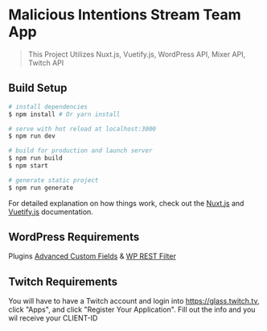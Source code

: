 # Malicious Intentions Stream Team App

> This Project Utilizes Nuxt.js, Vuetify.js, WordPress API, Mixer API, Twitch API

## Build Setup

``` bash
# install dependencies
$ npm install # Or yarn install

# serve with hot reload at localhost:3000
$ npm run dev

# build for production and launch server
$ npm run build
$ npm start

# generate static project
$ npm run generate
```

For detailed explanation on how things work, check out the [Nuxt.js](https://github.com/nuxt/nuxt.js) and [Vuetify.js](https://vuetifyjs.com/) documentation.


## WordPress Requirements

Plugins [Advanced Custom Fields](https://wordpress.org/plugins/advanced-custom-fields/) & [WP REST Filter](https://wordpress.org/plugins/wp-rest-filter/)

## Twitch Requirements

You will have to have a Twitch account and login into https://glass.twitch.tv, click "Apps", and click "Register Your Application". Fill out the info and you wil receive your CLIENT-ID